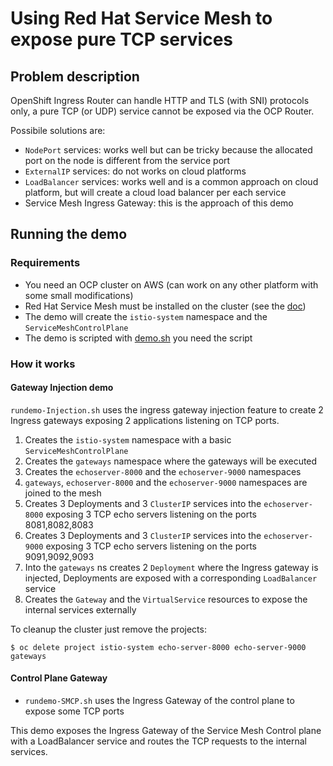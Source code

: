 # Using Red Hat Service Mesh to expose pure TCP services

## Problem description

OpenShift Ingress Router can handle HTTP and TLS (with SNI) protocols only, a pure TCP (or UDP) service cannot be exposed via the OCP Router.

Possibile solutions are:

- `NodePort` services: works well but can be tricky because the allocated port on the node is different from the service port
- `ExternalIP` services: do not works on cloud platforms
- `LoadBalancer` services: works well and is a common approach on cloud platform, but will create a cloud load balancer per each service
- Service Mesh Ingress Gateway: this is the approach of this demo

## Running the demo

### Requirements

- You need an OCP cluster on AWS (can work on any other platform with some small modifications)
- Red Hat Service Mesh must be installed on the cluster (see the [doc](https://docs.openshift.com/container-platform/4.13/service_mesh/v2x/installing-ossm.html))
- The demo will create the `istio-system` namespace and the `ServiceMeshControlPlane`
- The demo is scripted with [demo.sh](https://github.com/pbertera/demo.sh) you need the script

### How it works

#### Gateway Injection demo

`rundemo-Injection.sh` uses the ingress gateway injection feature to create 2 Ingress gateways exposing 2 applications listening on TCP ports.

1. Creates the `istio-system` namespace with a basic `ServiceMeshControlPlane`
2. Creates the `gateways` namespace where the gateways will be executed
3. Creates the `echoserver-8000` and the `echoserver-9000` namespaces
4. `gateways`, `echoserver-8000` and the `echoserver-9000` namespaces are joined to the mesh
5. Creates 3 Deployments and 3 `ClusterIP` services into the `echoserver-8000` exposing 3 TCP echo servers listening on the ports 8081,8082,8083
6. Creates 3 Deployments and 3 `ClusterIP` services into the `echoserver-9000` exposing 3 TCP echo servers listening on the ports 9091,9092,9093
7. Into the `gateways` ns creates 2 `Deployment` where the Ingress gateway is injected, Deployments are exposed with a corresponding `LoadBalancer` service
8. Creates the `Gateway` and the `VirtualService` resources to expose the internal services externally

To cleanup the cluster just remove the projects:

```
$ oc delete project istio-system echo-server-8000 echo-server-9000 gateways
```

#### Control Plane Gateway

- `rundemo-SMCP.sh` uses the Ingress Gateway of the control plane to expose some TCP ports

This demo exposes the Ingress Gateway of the Service Mesh Control plane with a LoadBalancer service and routes the TCP requests to the internal services.
